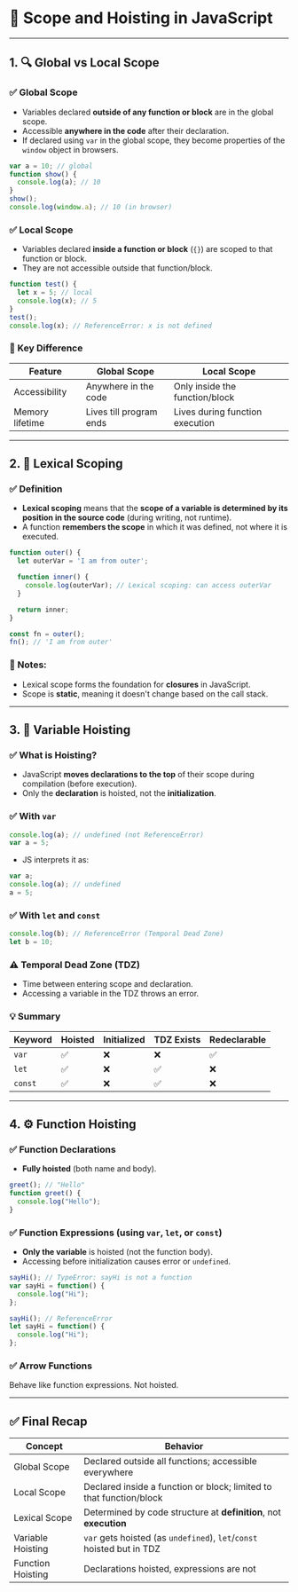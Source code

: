 # 📘 Scope and Hoisting in JavaScript

---

## 1. 🔍 Global vs Local Scope

### ✅ **Global Scope**

* Variables declared **outside of any function or block** are in the global scope.
* Accessible **anywhere in the code** after their declaration.
* If declared using `var` in the global scope, they become properties of the `window` object in browsers.

```js
var a = 10; // global
function show() {
  console.log(a); // 10
}
show();
console.log(window.a); // 10 (in browser)
```

### ✅ **Local Scope**

* Variables declared **inside a function or block** (`{}`) are scoped to that function or block.
* They are not accessible outside that function/block.

```js
function test() {
  let x = 5; // local
  console.log(x); // 5
}
test();
console.log(x); // ReferenceError: x is not defined
```

### 🧠 Key Difference

| Feature         | Global Scope            | Local Scope                     |
| --------------- | ----------------------- | ------------------------------- |
| Accessibility   | Anywhere in the code    | Only inside the function/block  |
| Memory lifetime | Lives till program ends | Lives during function execution |

---

## 2. 🧭 Lexical Scoping

### ✅ **Definition**

* **Lexical scoping** means that the **scope of a variable is determined by its position in the source code** (during writing, not runtime).
* A function **remembers the scope** in which it was defined, not where it is executed.

```js
function outer() {
  let outerVar = 'I am from outer';

  function inner() {
    console.log(outerVar); // Lexical scoping: can access outerVar
  }

  return inner;
}

const fn = outer();
fn(); // 'I am from outer'
```

### 📌 Notes:

* Lexical scope forms the foundation for **closures** in JavaScript.
* Scope is **static**, meaning it doesn't change based on the call stack.

---

## 3. 🚀 Variable Hoisting

### ✅ **What is Hoisting?**

* JavaScript **moves declarations to the top** of their scope during compilation (before execution).
* Only the **declaration** is hoisted, not the **initialization**.

### ✅ **With `var`**

```js
console.log(a); // undefined (not ReferenceError)
var a = 5;
```

* JS interprets it as:

```js
var a;
console.log(a); // undefined
a = 5;
```

### ✅ **With `let` and `const`**

```js
console.log(b); // ReferenceError (Temporal Dead Zone)
let b = 10;
```

### ⚠️ Temporal Dead Zone (TDZ)

* Time between entering scope and declaration.
* Accessing a variable in the TDZ throws an error.

### 💡 Summary

| Keyword | Hoisted | Initialized | TDZ Exists | Redeclarable |
| ------- | ------- | ----------- | ---------- | ------------ |
| `var`   | ✅       | ❌           | ❌          | ✅            |
| `let`   | ✅       | ❌           | ✅          | ❌            |
| `const` | ✅       | ❌           | ✅          | ❌            |

---

## 4. ⚙️ Function Hoisting

### ✅ Function Declarations

* **Fully hoisted** (both name and body).

```js
greet(); // "Hello"
function greet() {
  console.log("Hello");
}
```

### ✅ Function Expressions (using `var`, `let`, or `const`)

* **Only the variable** is hoisted (not the function body).
* Accessing before initialization causes error or `undefined`.

```js
sayHi(); // TypeError: sayHi is not a function
var sayHi = function() {
  console.log("Hi");
};
```

```js
sayHi(); // ReferenceError
let sayHi = function() {
  console.log("Hi");
};
```

### ✅ Arrow Functions

Behave like function expressions. Not hoisted.

---

## ✅ Final Recap

| Concept           | Behavior                                                              |
| ----------------- | --------------------------------------------------------------------- |
| Global Scope      | Declared outside all functions; accessible everywhere                 |
| Local Scope       | Declared inside a function or block; limited to that function/block   |
| Lexical Scope     | Determined by code structure at **definition**, not **execution**     |
| Variable Hoisting | `var` gets hoisted (as `undefined`), `let`/`const` hoisted but in TDZ |
| Function Hoisting | Declarations hoisted, expressions are not                             |

